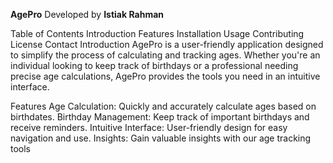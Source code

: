 
**AgePro**
Developed by **Istiak Rahman**

Table of Contents
Introduction
Features
Installation
Usage
Contributing
License
Contact
Introduction
AgePro is a user-friendly application designed to simplify the process of calculating and tracking ages. Whether you're an individual looking to keep track of birthdays or a professional needing precise age calculations, AgePro provides the tools you need in an intuitive interface.

Features
Age Calculation: Quickly and accurately calculate ages based on birthdates.
Birthday Management: Keep track of important birthdays and receive reminders.
Intuitive Interface: User-friendly design for easy navigation and use.
Insights: Gain valuable insights with our age tracking tools
